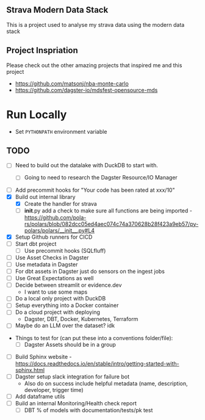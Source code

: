 ## Strava Modern Data Stack
This is a project used to analyse my strava data using the modern data stack

## Project Inspriation
Please check out the other amazing projects that inspired me and this project
- https://github.com/matsonj/nba-monte-carlo
- https://github.com/dagster-io/mdsfest-opensource-mds

# Run Locally
- Set `PYTHONPATH` environment variable


## TODO
- [ ] Need to build out the datalake with DuckDB to start with.
    - [ ] Going to need to research the Dagster Resource/IO Manager





- [ ] Add precommit hooks for "Your code has been rated at xxx/10"
- [x] Build out internal library
    - [x] Create the handler for strava
    - [ ] __init__.py add a check to make sure all functions are being imported - https://github.com/pola-rs/polars/blob/082dcc05ed4aec074c74a370628b28f423a9eb57/py-polars/polars/__init__.py#L4
- [x] Setup Github runners for CICD
- [ ] Start dbt project
    - [ ] Use precommit hooks (SQLfluff)
- [ ] Use Asset Checks in Dagster
- [ ] Use metadata in Dagster
- [ ] For dbt assets in Dagster just do sensors on the ingest jobs
- [ ] Use Great Expectations as well
- [ ] Decide between streamlit or evidence.dev
    - I want to use some maps
- [ ] Do a local only project with DuckDB
- [ ] Setup everything into a Docker container
- [ ] Do a cloud project with deploying
    - Dagster, DBT, Docker, Kubernetes, Terraform
- [ ] Maybe do an LLM over the dataset? idk
- Things to test for (can put these into a conventions folder/file):
    - [ ] Dagster Assets should be in a group

- [ ] Build Sphinx website - https://docs.readthedocs.io/en/stable/intro/getting-started-with-sphinx.html
- [ ] Dagster setup slack integration for failure bot
    - Also do on success include helpful metadata (name, description, developer, trigger time)
- [ ] Add dataframe utils
- [ ] Build an internal Monitoring/Health check report
    - [ ] DBT % of models with documentation/tests/pk test

